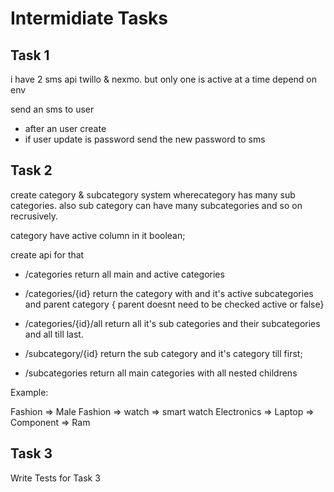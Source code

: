 # Intermidiate Tasks

## Task 1
i have 2 sms api twillo & nexmo.
but only one is active at a time depend on env

send an sms to user

-   after an user create
-   if user update is password send the new password to sms

## Task 2

create category & subcategory system wherecategory has many sub categories.
also sub category can have many subcategories and so on recrusively.

category have active column in it boolean;

create api for that

-   /categories return all main and active categories

-   /categories/{id} return the category with and it's active subcategories and parent category { parent doesnt need to be checked active or false}

-   /categories/{id}/all return all it's sub categories and their subcategories and all till last.

-   /subcategory/{id} return the sub category and it's category till first;
-   /subcategories return all main categories with all nested childrens

Example:

Fashion => Male Fashion => watch => smart watch
Electronics => Laptop => Component => Ram

## Task 3

Write Tests for Task 3
